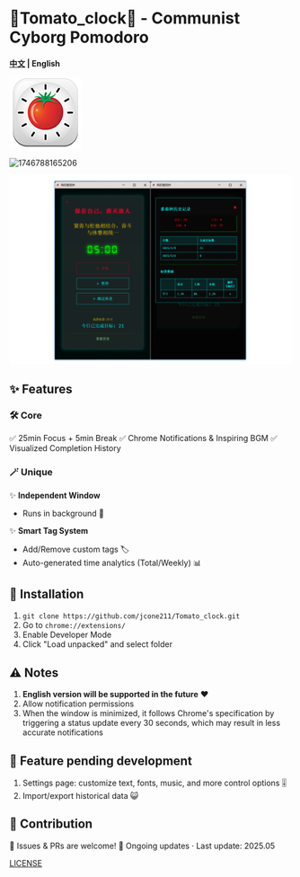 # 🚩Tomato_clock🍅 - Communist Cyborg Pomodoro

**[中文](README.md) | English**

![1746787651473](images/README_en/1746787651473.png)



![1746788165206](D:\codes\ai\Tomato_clock\images\README\1746788165206.png)

![1746788080501](images/README/1746788080501.png)

## ✨ Features

### 🛠️ Core

✅ 25min Focus + 5min Break
✅ Chrome Notifications & Inspiring BGM
✅ Visualized Completion History

### 🪄 Unique

✨ **Independent Window**

- Runs in background 🎵

✨ **Smart Tag System**

- Add/Remove custom tags 🏷️
- Auto-generated time analytics (Total/Weekly) 📊

## 🚀 Installation

1. `git clone https://github.com/jcone211/Tomato_clock.git`
2. Go to `chrome://extensions/`
3. Enable Developer Mode
4. Click "Load unpacked" and select folder

## ⚠️ Notes

1. **English version will be supported in the future** ❤
2. Allow notification permissions
3. When the window is minimized, it follows Chrome's specification by triggering a status update every 30 seconds, which may result in less accurate notifications

## 🦌 Feature pending development

1. Settings page: customize text, fonts, music, and more control options 🎚️
2. Import/export historical data 😺

## 🌱 Contribution

🚀 Issues & PRs are welcome!
📧 Ongoing updates · Last update: 2025.05

[LICENSE](./LICENSE)
